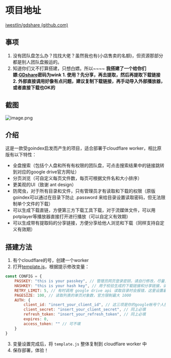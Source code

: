 # 项目地址

[iwestlin/gdshare (github.com)](https://github.com/iwestlin/gdshare)

## 事项

1. 没有团队盘怎么办？找找大佬？虽然我也有(小店售卖的名额)，但资源那部分都是别人团队盘搬运的。
2. 知道你们又不打算搭建，只想白嫖。所以~~~~
   **我搭建了一个给你们嫖:[GDshare](https://gdshare.xxr99.workers.dev/)密码为wink**
   **1. 使用？先分享，再去提取，然后再提取下载链接**
   **2. 外部直接调用好像有点问题，建议复制下载链接，再手动导入外部播放器，或者直接下载也OK的**

## 截图

![image.png](https://b3logfile.com/file/2021/07/image-ec247bb7.png)

## 介绍

这是一款受goindex启发而产生的项目，适合部署于cloudflare worker，相比原版有以下特性：

- 全盘搜索（包括个人盘和所有有权限的团队盘，可点击搜索结果中的链接跳转到对应的google drive官方网址）
- 分页浏览（可自定义每页文件数，每页可根据文件名和大小排序）
- 更美观的UI（致谢 ant design）
- 防爬虫，对于所有目录和文件，只有管理员才有读取和下载的权限（原版goindex可以通过在目录下防止 .password 来给目录设置读取密码，但无法限制单个文件的下载）
- 可以生成下载直链，方便第三方下载工具下载，对于流媒体文件，可以用potplayer等播放器直接打开进行播放（可以自定义有效期）
- 可以生成带有提取码的分享链接，方便分享给他人浏览和下载（同样支持自定义有效期）

## 搭建方法

1. 有个cloudflare的号，创建一个worker
2. 打开[template.js](./template.js)，根据提示修改变量：

```javascript
const CONFIG = {
    PASSKEY: "this is your passkey", // 管理员网页登录密钥，请自行修改，尽量复杂
    HASHKEY: "this is your hash key", // 用于校验生成的下载链接和分享链接，请自行修改，尽量复杂。修改后之前生成的下载和分享链接都会失效
    RETRY_LIMIT: 5, // 有时调用 google drive api 读取目录时会报错，这里设置最多允许重试的次数
    PAGESIZE: 100, // 读取列表的单页对象数，官方限制最大 1000
    AUTH: {
        client_id: "insert_your_client_id", // 这三项是你的google帐号个人授权信息，和goindex相同
        client_secret: "insert_your_client_secret", // 同上必填
        refresh_token: "insert_your_refresh_token", // 同上必填
        expires: 0,
        access_token: "" // 可不填
    }
}
```

3. 变量设置完成后，将 `template.js` 整体复制到 cloudflare worker 中
4. 保存部署，体验！